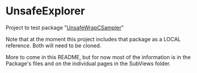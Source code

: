 # UnsafeExplorer

Project to test package "[UnsafeWrapCSampler](https://github.com/carlynorama/UnsafeWrapCSampler)"

Note that at the moment this project includes that package as a LOCAL reference. Both will need to be cloned.

More to come in this README, but for now most of the information is in the Package's files and on the individual pages in the SubViews folder.

